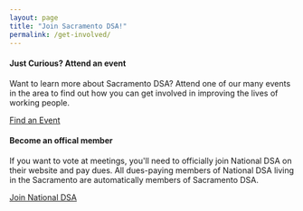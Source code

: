 ```yaml
---
layout: page
title: "Join Sacramento DSA!"
permalink: /get-involved/
---
```

#### **Just Curious? Attend an event**

Want to learn more about Sacramento DSA? Attend one of our many events in the area to find out how you can get involved in improving the lives of working people.

<a href="/calendar" class="btn btn-primary">Find an Event</a>

#### **Become an offical member**

If you want to vote at meetings, you'll need to officially join National DSA on their website and pay dues. All dues-paying members of National DSA living in the Sacramento are automatically members of Sacramento DSA.

<a href="https://act.dsausa.org/donate/membership2020/" class="btn btn-primary">Join National DSA</a>
